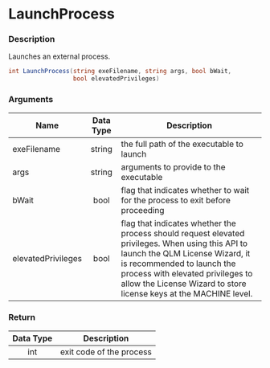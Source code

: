 # LaunchProcess

### Description

Launches an external process.

```c#
int LaunchProcess(string exeFilename, string args, bool bWait, 
                  bool elevatedPrivileges)
```

### Arguments

| Name               | Data Type | Description                                                                                                                                                                                                                                                                |
| ------------------ | :-------: | -------------------------------------------------------------------------------------------------------------------------------------------------------------------------------------------------------------------------------------------------------------------------- |
| exeFilename        |   string  | the full path of the executable to launch                                                                                                                                                                                                                                  |
| args               |   string  | arguments to provide to the executable                                                                                                                                                                                                                                     |
| bWait              |    bool   | flag that indicates whether to wait for the process to exit before proceeding                                                                                                                                                                                              |
| elevatedPrivileges |    bool   | flag that indicates whether the process should request elevated privileges. When using this API to launch the QLM License Wizard, it is recommended to launch the process with elevated privileges to allow the License Wizard to store license keys at the MACHINE level. |

### Return

| Data Type | Description              |
| :-------: | ------------------------ |
|    int    | exit code of the process |
